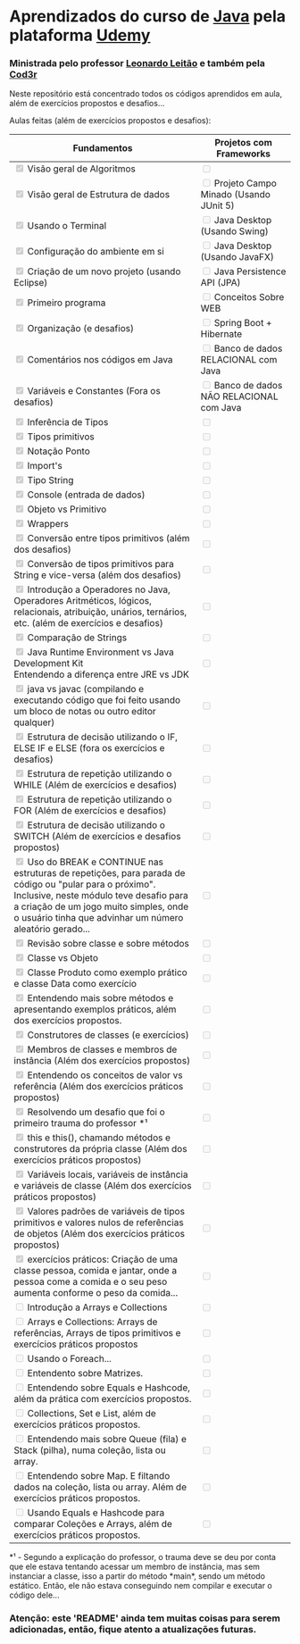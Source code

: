 # Aprendizados do curso de [Java](https://www.udemy.com/course/fundamentos-de-programacao-com-java/) pela plataforma [Udemy](https://www.udemy.com/)

### Ministrada pelo professor [Leonardo Leitão](https://www.udemy.com/user/leonardomouraleitao/) e também pela [Cod3r](https://www.cod3r.com.br/)

Neste repositório está concentrado todos os códigos aprendidos em aula, além de exercícios propostos e desafios...

Aulas feitas (além de exercícios propostos e desafios):



<table cellpadding="0" cellspacing="0">
    <thead>
        <tr>
            <th>Fundamentos</th>
            <th>Projetos com Frameworks</th>
        </tr>
    </thead>
    <tbody>
        <tr>
            <td><input type="checkbox" checked disabled> Visão geral de Algoritmos</td>
            <td><input type="checkbox" disabled></td>
        </tr>
        <tr>
            <td><input type="checkbox" checked disabled> Visão geral de Estrutura de dados</td>
            <td><input type="checkbox" disabled> Projeto Campo Minado (Usando JUnit 5)</td>
        </tr>
        <tr>
            <td><input type="checkbox" checked disabled> Usando o Terminal</td>
            <td><input type="checkbox" disabled> Java Desktop (Usando Swing)</td>
        </tr>
        <tr>
            <td><input type="checkbox" checked disabled> Configuração do ambiente em si</td>
            <td><input type="checkbox" disabled> Java Desktop (Usando JavaFX)</td>
        </tr>
        <tr>
            <td><input type="checkbox" checked disabled> Criação de um novo projeto (usando Eclipse)</td>
            <td><input type="checkbox" disabled> Java Persistence API (JPA)</td>
        </tr>
        <tr>
            <td><input type="checkbox" checked disabled> Primeiro programa</td>
            <td><input type="checkbox" disabled> Conceitos Sobre WEB</td>
        </tr>
        <tr>
            <td><input type="checkbox" checked disabled> Organização (e desafios)</td>
            <td><input type="checkbox" disabled> Spring Boot + Hibernate</td>
        </tr>
        <tr>
            <td><input type="checkbox" checked disabled> Comentários nos códigos em Java</td>
            <td><input type="checkbox" disabled> Banco de dados RELACIONAL com Java</td>
        </tr>
        <tr>
            <td><input type="checkbox" checked disabled> Variáveis e Constantes (Fora os desafios)</td>
            <td><input type="checkbox" disabled> Banco de dados NÃO RELACIONAL com Java</td>
        </tr>
        <tr>
            <td><input type="checkbox" checked disabled> Inferência de Tipos</td>
            <td><input type="checkbox" disabled> </td>
        </tr>
        <tr>
            <td><input type="checkbox" checked disabled> Tipos primitivos</td>
            <td><input type="checkbox" disabled> </td>
        </tr>
        <tr>
            <td><input type="checkbox" checked disabled> Notação Ponto</td>
            <td><input type="checkbox" disabled> </td>
        </tr>
        <tr>
            <td><input type="checkbox" checked disabled> Import's</td>
            <td><input type="checkbox" disabled> </td>
        </tr>
        <tr>
            <td><input type="checkbox" checked disabled> Tipo String</td>
            <td><input type="checkbox" disabled> </td>
        </tr>
        <tr>
            <td><input type="checkbox" checked disabled> Console (entrada de dados)</td>
            <td><input type="checkbox" disabled> </td>
        </tr>
        <tr>
            <td><input type="checkbox" checked disabled> Objeto vs Primitivo</td>
            <td><input type="checkbox" disabled> </td>
        </tr>
        <tr>
            <td><input type="checkbox" checked disabled> Wrappers</td>
            <td><input type="checkbox" disabled> </td>
        </tr>
        <tr>
            <td>
                <input type="checkbox" checked disabled> 
                Conversão entre tipos primitivos (além dos desafios)
            </td>
            <td><input type="checkbox" disabled> </td>
        </tr>
        <tr>
            <td>
                <input type="checkbox" checked disabled> 
                Conversão de tipos primitivos para String e vice-versa (além dos desafios)
            </td>
            <td><input type="checkbox" disabled> </td>
        </tr>
        <tr>
            <td>
                <input type="checkbox" checked disabled> 
                Introdução a Operadores no Java, Operadores Aritméticos, lógicos, relacionais, atribuição, unários, 
                ternários, etc. (além de exercícios e desafios)
            </td>
            <td><input type="checkbox" disabled> </td>
        </tr>
        <tr>
            <td><input type="checkbox" checked disabled> Comparação de Strings</td>
            <td><input type="checkbox" disabled> </td>
        </tr>
        <tr>
            <td>
                <input type="checkbox" checked disabled>
                Java Runtime Environment vs Java Development Kit<br>
                Entendendo a diferença entre JRE vs JDK
            </td>
            <td><input type="checkbox" disabled> </td>
        </tr>
        <tr>
            <td>
                <input type="checkbox" checked disabled> 
                java vs javac (compilando e executando código que foi feito 
                usando um bloco de notas ou outro editor qualquer)
            </td>
            <td><input type="checkbox" disabled> </td>
        </tr>
        <tr>
            <td>
                <input type="checkbox" checked disabled>
                Estrutura de decisão utilizando o IF, ELSE IF e ELSE (fora os exercícios e desafios)
            </td>
            <td><input type="checkbox" disabled> </td>
        </tr>
        <tr>
            <td>
                <input type="checkbox" checked disabled>
                Estrutura de repetição utilizando o WHILE (Além de exercícios e desafios)
            </td>
            <td><input type="checkbox" disabled> </td>
        </tr>
        <tr>
            <td>
                <input type="checkbox" checked disabled>
                Estrutura de repetição utilizando o FOR (Além de exercícios e desafios)
            </td>
            <td><input type="checkbox" disabled> </td>
        </tr>
        <tr>
            <td>
                <input type="checkbox" checked disabled> 
                Estrutura de decisão utilizando o SWITCH (Além de exercícios e desafios propostos)
            </td>
            <td><input type="checkbox" disabled> </td>
        </tr>
        <tr>
            <td><input type="checkbox" checked disabled> 
                Uso do BREAK e CONTINUE nas estruturas de repetições, para parada de código ou "pular para o próximo".
                <br>Inclusive, neste módulo teve desafio para a criação de um jogo muito simples, onde o usuário 
                tinha que advinhar um número aleatório gerado...
            </td>
            <td><input type="checkbox" disabled> </td>
        </tr>
        <tr>
            <td><input type="checkbox" checked disabled> Revisão sobre classe e sobre métodos</td>
            <td><input type="checkbox" disabled> </td>
        </tr>
        <tr>
            <td><input type="checkbox" checked disabled> Classe vs Objeto</td>
            <td><input type="checkbox" disabled> </td>
        </tr>
        <tr>
            <td>
                <input type="checkbox" checked disabled> 
                Classe Produto como exemplo prático e classe Data como exercício
            </td>
            <td><input type="checkbox" disabled> </td>
        </tr>
        <tr>
            <td>
                <input type="checkbox" checked disabled>
                Entendendo mais sobre métodos e apresentando exemplos práticos, além dos exercícios propostos.
            </td>
            <td><input type="checkbox" disabled> </td>
        </tr>
        <tr>
            <td><input type="checkbox" checked disabled> Construtores de classes (e exercícios)</td>
            <td><input type="checkbox" disabled> </td>
        </tr>
        <tr>
            <td>
                <input type="checkbox" checked disabled>
                Membros de classes e membros de instância (Além dos exercícios propostos)
            </td>
            <td><input type="checkbox" disabled> </td>
        </tr>
        <tr>
            <td>
                <input type="checkbox" checked disabled> 
                Entendendo os conceitos de valor vs referência (Além dos exercícios práticos propostos)
            </td>
            <td><input type="checkbox" disabled> </td>
        </tr>
        <tr>
            <td>
                <input type="checkbox" checked disabled>
                Resolvendo um desafio que foi o primeiro trauma do professor *¹
            </td>
            <td><input type="checkbox" disabled> </td>
        </tr>
        <tr>
            <td>
                <input type="checkbox" checked disabled>
                this e this(), chamando métodos e construtores da própria classe (Além dos exercícios práticos propostos)
            </td>
            <td><input type="checkbox" disabled> </td>
        </tr>
        <tr>
            <td>
                <input type="checkbox" checked disabled> 
                Variáveis locais, variáveis de instância e variáveis de classe (Além dos exercícios práticos propostos)
            </td>
            <td><input type="checkbox" disabled> </td>
        </tr>
        <tr>
            <td>
                <input type="checkbox" checked disabled>
                Valores padrões de variáveis de tipos primitivos e valores nulos de referências de objetos
                (Além dos exercícios práticos propostos)
            </td>
            <td><input type="checkbox" disabled> </td>
        </tr>
        <tr>
            <td>
                <input type="checkbox" checked disabled>
                exercícios práticos: Criação de uma classe pessoa, comida e jantar, 
                onde a pessoa come a comida e o seu peso aumenta conforme o peso da comida...
            </td>
            <td><input type="checkbox" disabled> </td>
        </tr>
        <tr>
            <td>
                <input type="checkbox" disabled>
                Introdução a Arrays e Collections
            </td>
            <td><input type="checkbox" disabled> </td>
        </tr>
        <tr>
            <td>
                <input type="checkbox" disabled> 
                Arrays e Collections: Arrays de referências, Arrays de tipos primitivos e exercícios práticos propostos
            </td>
            <td><input type="checkbox" disabled> </td>
        </tr>
        <tr>
            <td><input type="checkbox" disabled> Usando o Foreach...</td>
            <td><input type="checkbox" disabled> </td>
        </tr>
        <tr>
            <td><input type="checkbox" disabled> Entendento sobre Matrizes.</td>
            <td><input type="checkbox" disabled> </td>
        </tr>
        <tr>
            <td>
                <input type="checkbox" disabled> 
                Entendendo sobre Equals e Hashcode, além da prática com exercícios propostos.
            </td>
            <td><input type="checkbox" disabled> </td>
        </tr>
        <tr>
            <td>
                <input type="checkbox" disabled>
                Collections, Set e List, além de exercícios práticos propostos.
            </td>
            <td><input type="checkbox" disabled> </td>
        </tr>
        <tr>
            <td>
                <input type="checkbox" disabled> 
                Entendendo mais sobre Queue (fila) e Stack (pilha), numa coleção, lista ou array.
            </td>
            <td><input type="checkbox" disabled> </td>
        </tr>
        <tr>
            <td>
                <input type="checkbox" disabled> 
                Entendendo sobre Map. E filtando dados na coleção, lista ou array. Além de exercícios práticos propostos.
            </td>
            <td><input type="checkbox" disabled> </td>
        </tr>
        <tr>
            <td>
                <input type="checkbox" disabled>
                Usando Equals e Hashcode para comparar Coleções e Arrays, além de exercícios práticos propostos.
            </td>
            <td><input type="checkbox" disabled> </td>
        </tr>
<!--
        <tr>
            <td>
                <input type="checkbox" checked disabled> 
            </td>
            <td><input type="checkbox" disabled> </td>
        </tr>
        <tr>
            <td>
                <input type="checkbox" checked disabled> 
            </td>
            <td><input type="checkbox" disabled> </td>
        </tr>
        <tr>
            <td>
                <input type="checkbox" checked disabled> 
            </td>
            <td><input type="checkbox" disabled> </td>
        </tr>
-->
    </tbody>
</table>
*¹ - Segundo a explicação do professor, o trauma deve se deu por conta que ele estava tentando acessar um membro de
instância, mas sem instanciar a classe, isso a partir do método *main*, sendo um método estático. Então, ele não estava
conseguindo nem compilar e executar o código dele...


### Atenção: este 'README' ainda tem muitas coisas para serem adicionadas, então, fique atento a atualizações futuras.